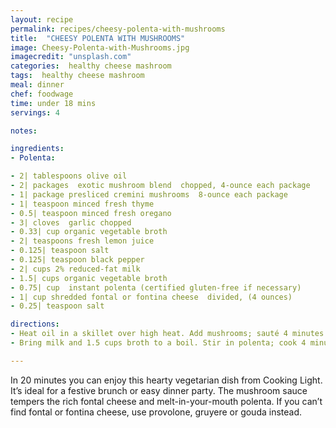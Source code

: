 ```yaml
---
layout: recipe
permalink: recipes/cheesy-polenta-with-mushrooms
title:  "CHEESY POLENTA WITH MUSHROOMS"
image: Cheesy-Polenta-with-Mushrooms.jpg
imagecredit: "unsplash.com"
categories:  healthy cheese mashroom
tags:  healthy cheese mashroom
meal: dinner
chef: foodwage
time: under 18 mins
servings: 4

notes:

ingredients:
- Polenta:

- 2| tablespoons olive oil
- 2| packages  exotic mushroom blend  chopped, 4-ounce each package
- 1| package presliced cremini mushrooms  8-ounce each package
- 1| teaspoon minced fresh thyme
- 0.5| teaspoon minced fresh oregano
- 3| cloves  garlic chopped
- 0.33| cup organic vegetable broth
- 2| teaspoons fresh lemon juice
- 0.125| teaspoon salt
- 0.125| teaspoon black pepper
- 2| cups 2% reduced-fat milk
- 1.5| cups organic vegetable broth
- 0.75| cup  instant polenta (certified gluten-free if necessary)
- 1| cup shredded fontal or fontina cheese  divided, (4 ounces)
- 0.25| teaspoon salt

directions:
- Heat oil in a skillet over high heat. Add mushrooms; sauté 4 minutes. Add herbs and garlic; sauté 1 minute. Stir in 0.33 cup broth, juice, 0.125 teaspoon salt, and pepper.
- Bring milk and 1.5 cups broth to a boil. Stir in polenta; cook 4 minutes, stirring constantly. Stir in half of cheese and 0.25 teaspoon salt. Divide polenta among 4 gratin dishes; top with remaining cheese. Broil 5 minutes. Top each serving with 0.5 cup mushrooms.

---
```


In 20 minutes you can enjoy this hearty vegetarian dish from Cooking Light. It’s ideal for a festive brunch or easy dinner party. The mushroom sauce tempers the rich fontal cheese and melt-in-your-mouth polenta. If you can’t find fontal or fontina cheese, use provolone, gruyere or gouda instead.
